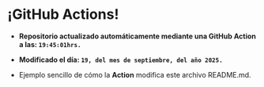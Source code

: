 # ¡GitHub Actions!
* **Repositorio actualizado automáticamente mediante una GitHub Action a las: `19:45:01hrs.`**
* **Modificado el día: `19, del mes de septiembre, del año 2025.`**

* Ejemplo sencillo de cómo la **Action** modifica este archivo README.md.

